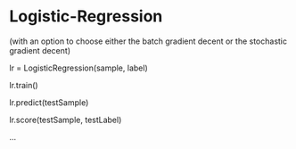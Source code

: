 # Logistic-Regression
(with an option to choose either the batch gradient decent or the stochastic gradient decent)

lr = LogisticRegression(sample, label)

lr.train()

lr.predict(testSample)

lr.score(testSample, testLabel)

...
